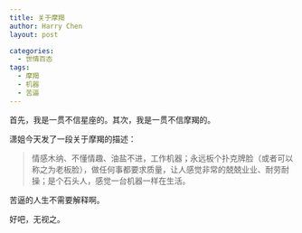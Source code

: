 ```yaml
---
title: 关于摩羯
author: Harry Chen
layout: post

categories:
  - 世情百态
tags:
  - 摩羯
  - 机器
  - 苦逼
---
```


  首先，我是一贯不信星座的。其次，我是一贯不信摩羯的。

  潇姐今天发了一段关于摩羯的描述：

> 情感木纳、不懂情趣、油盐不进，工作机器；永远板个扑克牌脸（或者可以称之为老板脸），做任何事都要求质量，让人感觉非常的兢兢业业、耐劳耐操；是个石头人，感觉一台机器一样在生活。

  苦逼的人生不需要解释啊。

  好吧，无视之。

